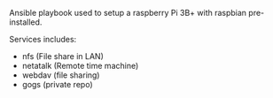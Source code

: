 Ansible playbook used to setup a raspberry Pi 3B+ with raspbian pre-installed.

Services includes:
  - nfs (File share in LAN)
  - netatalk (Remote time machine)
  - webdav (file sharing)
  - gogs (private repo)
